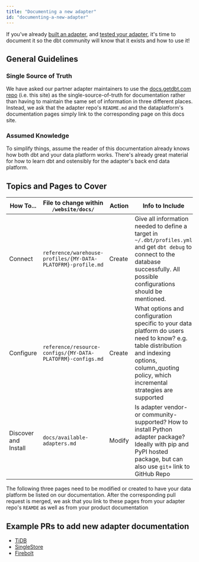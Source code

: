 ```yaml
---
title: "Documenting a new adapter"
id: "documenting-a-new-adapter"
---
```


If you've already [built an adapter](/website/docs/docs/contributing/building-a-new-adapter.md), and [tested your adapter]((/website/docs/docs/contributing/testing-a-new-adapter.md)), it's time to document it so the dbt community will know that it exists and how to use it!

## General Guidelines

### Single Source of Truth

We have asked our partner adapter maintainers to use the [docs.getdbt.com repo](https://github.com/dbt-labs/docs.getdbt.com) (i.e. this site) as the single-source-of-truth for documentation rather than having to maintain the same set of information in three different places. Instead, we ask that the adapter repo's `README.md` and the dataplatform's documentation pages simply link to the corresponding page on this docs site.

### Assumed Knowledge

To simplify things, assume the reader of this documentation already knows how both dbt and your data platform works. There's already great material for how to learn dbt and ostensibly for the adapter's back end data platform.


## Topics and Pages to Cover



| How To...            | File to change within `/website/docs/`                       | Action | Info to Include                                                                                                                                                                                      |
|----------------------|--------------------------------------------------------------|--------|------------------------------------------------------------------------------------------------------------------------------------------------------------------------------------------------------|
| Connect              | `reference/warehouse-profiles/{MY-DATA-PLATOFRM}-profile.md` | Create | Give all information needed to define a target in `~/.dbt/profiles.yml` and get `dbt debug` to connect to the database successfully. All possible configurations should be mentioned.                |
| Configure            | `reference/resource-configs/{MY-DATA-PLATOFRM}-configs.md`   | Create | What options and configuration specific to your data platform do users need to know? e.g. table distribution and indexing options, column_quoting policy, which incremental strategies are supported |
| Discover and Install | `docs/available-adapters.md`                                 | Modify | Is adapter vendor- or community- supported? How to install Python adapter package? Ideally with pip and PyPI hosted package, but can also use `git+` link to GitHub Repo                             |

The following three pages need to be modified or created to have your data platform be listed on our documentation. After the corresponding pull request is merged, we ask that you link to these pages from your adapter repo's `REAMDE` as well as from your product documentation

## Example PRs to add new adapter documentation

- [TiDB](https://github.com/dbt-labs/docs.getdbt.com/pull/1309)
- [SingleStore](https://github.com/dbt-labs/docs.getdbt.com/pull/1044)
- [Firebolt](https://github.com/dbt-labs/docs.getdbt.com/pull/941)